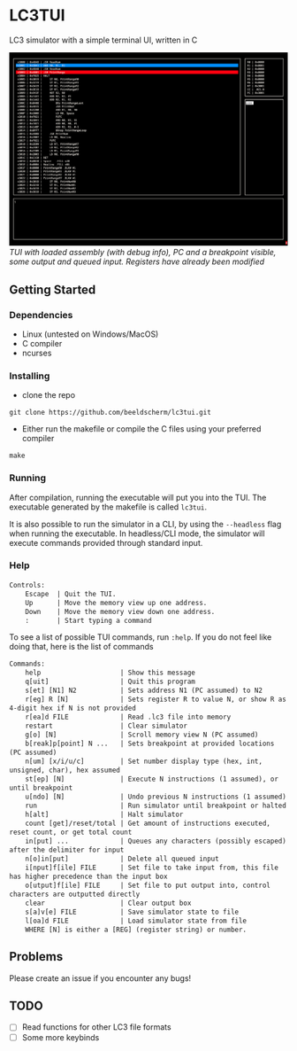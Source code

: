 # LC3TUI

LC3 simulator with a simple terminal UI, written in C

![alt text](screenshots/1.png)
*TUI with loaded assembly (with debug info), PC and a breakpoint visible, some output and queued input. Registers have already been modified*


## Getting Started

### Dependencies

* Linux (untested on Windows/MacOS)
* C compiler
* ncurses


### Installing

* clone the repo
```
git clone https://github.com/beeldscherm/lc3tui.git
```

* Either run the makefile or compile the C files using your preferred compiler
```
make
```


### Running

After compilation, running the executable will put you into the TUI.
The executable generated by the makefile is called `lc3tui`.

It is also possible to run the simulator in a CLI, by using the `--headless` flag when running the executable.
In headless/CLI mode, the simulator will execute commands provided through standard input.


### Help

```
Controls:
    Escape  | Quit the TUI.
    Up      | Move the memory view up one address.
    Down    | Move the memory view down one address.
    :       | Start typing a command
```


To see a list of possible TUI commands, run `:help`.
If you do not feel like doing that, here is the list of commands

```
Commands:
    help                    | Show this message
    q[uit]                  | Quit this program
    s[et] [N1] N2           | Sets address N1 (PC assumed) to N2
    r[eg] R [N]             | Sets register R to value N, or show R as 4-digit hex if N is not provided
    r[ea]d FILE             | Read .lc3 file into memory
    restart                 | Clear simulator
    g[o] [N]                | Scroll memory view N (PC assumed)
    b[reak]p[point] N ...   | Sets breakpoint at provided locations (PC assumed)
    n[um] [x/i/u/c]         | Set number display type (hex, int, unsigned, char), hex assumed
    st[ep] [N]              | Execute N instructions (1 assumed), or until breakpoint
    u[ndo] [N]              | Undo previous N instructions (1 assumed)
    run                     | Run simulator until breakpoint or halted
    h[alt]                  | Halt simulator
    count [get]/reset/total | Get amount of instructions executed, reset count, or get total count
    in[put] ...             | Queues any characters (possibly escaped) after the delimiter for input
    n[o]in[put]             | Delete all queued input
    i[nput]f[ile] FILE      | Set file to take input from, this file has higher precedence than the input box
    o[utput]f[ile] FILE     | Set file to put output into, control characters are outputted directly
    clear                   | Clear output box
    s[a]v[e] FILE           | Save simulator state to file
    l[oa]d FILE             | Load simulator state from file
    WHERE [N] is either a [REG] (register string) or number.
```


## Problems

Please create an issue if you encounter any bugs!


## TODO

- [ ] Read functions for other LC3 file formats
- [ ] Some more keybinds
